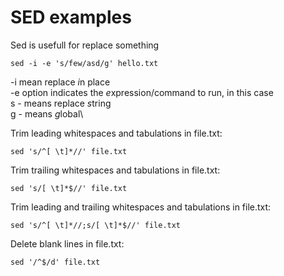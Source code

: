 SED examples
============

Sed is usefull for replace something
```
sed -i -e 's/few/asd/g' hello.txt
```
-i mean replace *i*n place\
-e option indicates the *e*xpression/command to run, in this case\
s - means replace *s*tring\
g - means *g*lobal\


Trim leading whitespaces and tabulations in file.txt:

```sed 's/^[ \t]*//' file.txt```

Trim trailing whitespaces and tabulations in file.txt:

```sed 's/[ \t]*$//' file.txt```

Trim leading and trailing whitespaces and tabulations in file.txt:

```sed 's/^[ \t]*//;s/[ \t]*$//' file.txt```

Delete blank lines in file.txt:

```sed '/^$/d' file.txt```
